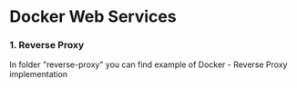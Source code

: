 # Docker Web Services


### 1. Reverse Proxy
In folder "reverse-proxy" you can find example of Docker - Reverse Proxy implementation
